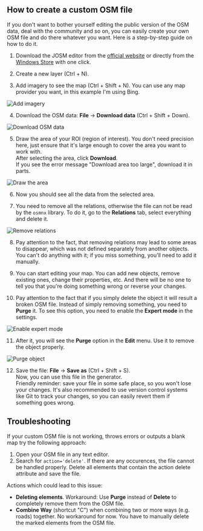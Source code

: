 ## How to create a custom OSM file

If you don't want to bother yourself editing the public version of the OSM data, deal with the community and so on, you can easily create your own OSM file and do there whatever you want. Here is a step-by-step guide on how to do it.

1. Download the JOSM editor from the [official website](https://josm.openstreetmap.de/) or directly from the [Windows Store](https://apps.microsoft.com/detail/xpfcg1gv0wwgzx) with one click.

2. Create a new layer (Ctrl + N).

3. Add imagery to see the map (Ctrl + Shift + N). You can use any map provider you want, in this example I'm using Bing.

![Add imagery](https://github.com/user-attachments/assets/8b6f0a68-821f-42d4-aff7-fda56485c175)

4. Download the OSM data: **File** -> **Download data** (Ctrl + Shift + Down).

![Download OSM data](https://github.com/user-attachments/assets/35b78426-73f8-4332-94dc-952510e025f1)

5. Draw the area of your ROI (region of interest). You don't need precision here, just ensure that it's large enough to cover the area you want to work with.  
After selecting the area, click **Download**.  
If you see the error message "Download area too large", download it in parts.

![Draw the area](https://github.com/user-attachments/assets/ba033f1a-adcb-4215-9852-4f01dfe1e4ef)

6. Now you should see all the data from the selected area.

7. You need to remove all the relations, otherwise the file can not be read by the `osmnx` library. To do it, go to the **Relations** tab, select everything and delete it.

![Remove relations](https://github.com/user-attachments/assets/65e1ef68-fdc2-4117-8032-2429cbaeb574)

8. Pay attention to the fact, that removing relations may lead to some areas to disappear, which was not defined separately from another objects. You can't do anything with it; if you miss something, you'll need to add it manually.

9. You can start editing your map. You can add new objects, remove existing ones, change their properties, etc. And there will be no one to tell you that you're doing something wrong or reverse your changes.

10. Pay attention to the fact that if you simply delete the object it will result a broken OSM file. Instead of simply removing something, you need to **Purge** it. To see this option, you need to enable the **Expert mode** in the settings.

![Enable expert mode](https://github.com/user-attachments/assets/eaee73df-76bb-48db-be6b-d4ddb7c5ea7c)

11. After it, you will see the **Purge** option in the **Edit** menu. Use it to remove the object properly.

![Purge object](https://github.com/user-attachments/assets/75c90888-cf6d-437b-906f-89b029350044)

12. Save the file: **File** -> **Save as** (Ctrl + Shift + S).  
Now, you can use this file in the generator.  
Friendly reminder: save your file in some safe place, so you won't lose your changes. It's also recommended to use version control systems like Git to track your changes, so you can easily revert them if something goes wrong.

## Troubleshooting
If your custom OSM file is not working, throws errors or outputs a blank map try the following approach:
1. Open your OSM file in any text editor.
2. Search for ```action='delete'```. If there are any occurences, the file cannot be handled properly. Delete all elements that contain the action delete attribute and save the file.

Actions which could lead to this issue:
- **Deleting elements**. Workaround: Use **Purge** instead of **Delete** to completely remove them from the OSM file.
- **Combine Way** (shortcut "C") when combining two or more ways (e.g. roads) together. No workaround for now. You have to manually delete the marked elements from the OSM file.

